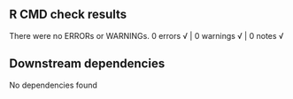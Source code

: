 ## R CMD check results
There were no ERRORs or WARNINGs.
0 errors √ | 0 warnings √ | 0 notes √

## Downstream dependencies
No dependencies found

